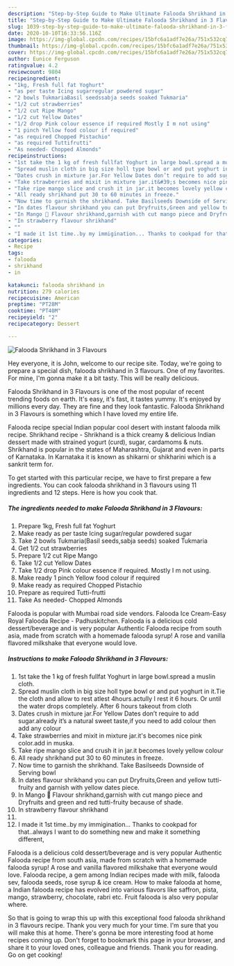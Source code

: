 ```yaml
---
description: "Step-by-Step Guide to Make Ultimate Falooda Shrikhand in 3 Flavours"
title: "Step-by-Step Guide to Make Ultimate Falooda Shrikhand in 3 Flavours"
slug: 1039-step-by-step-guide-to-make-ultimate-falooda-shrikhand-in-3-flavours
date: 2020-10-10T16:33:56.116Z
image: https://img-global.cpcdn.com/recipes/15bfc6a1adf7e26a/751x532cq70/falooda-shrikhand-in-3-flavours-recipe-main-photo.jpg
thumbnail: https://img-global.cpcdn.com/recipes/15bfc6a1adf7e26a/751x532cq70/falooda-shrikhand-in-3-flavours-recipe-main-photo.jpg
cover: https://img-global.cpcdn.com/recipes/15bfc6a1adf7e26a/751x532cq70/falooda-shrikhand-in-3-flavours-recipe-main-photo.jpg
author: Eunice Ferguson
ratingvalue: 4.2
reviewcount: 9804
recipeingredient:
- "1kg, Fresh full fat Yoghurt"
- "as per taste Icing sugarregular powdered sugar"
- "2 bowls TukmariaBasil seedssabja seeds soaked Tukmaria"
- "1/2 cut strawberries"
- "1/2 cut Ripe Mango"
- "1/2 cut Yellow Dates"
- "1/2 drop Pink colour essence if required Mostly I m not using"
- "1 pinch Yellow food colour if required"
- "as required Chopped Pistachio"
- "as required Tuttifrutti"
- "As needed- Chopped Almonds"
recipeinstructions:
- "1st take the 1 kg of fresh fullfat Yoghurt in large bowl.spread a muslin cloth."
- "Spread muslin cloth in big size holl type bowl or and put yoghurt in it.Tie the cloth and allow to rest atlest 4hours.actully I rest it 6 hours. Or until the water drops completely. After 6 hours takeout from cloth"
- "Dates crush in mixture jar.For Yellow Dates don’t require to add sugar.already it’s a natural sweet taste,if you need to add colour then add any colour"
- "Take strawberries and mixit in mixture jar.it&#39;s becomes nice pink color.add in muska."
- "Take ripe mango slice and crush it in jar.it becomes lovely yellow colour"
- "All ready shrikhand put 30 to 60 minutes in freeze."
- "Now time to garnish the shrikhand. Take Basilseeds Downside of Serving bowl"
- "In dates flavour shrikhand you can put Dryfruits,Green and yellow tutti-fruity and garnish with yellow dates piece."
- "In Mango 🥭 Flavour shrikhand,garnish with cut mango piece and Dryfruits and green and red tutti-fruity because of shade."
- "In strawberry flavour shrikhand"
- ""
- "I made it 1st time..by my immigination... Thanks to cookpad for that..always I want to do something new and make it something different,"
categories:
- Recipe
tags:
- falooda
- shrikhand
- in

katakunci: falooda shrikhand in 
nutrition: 279 calories
recipecuisine: American
preptime: "PT28M"
cooktime: "PT40M"
recipeyield: "2"
recipecategory: Dessert

---
```



![Falooda Shrikhand in 3 Flavours](https://img-global.cpcdn.com/recipes/15bfc6a1adf7e26a/751x532cq70/falooda-shrikhand-in-3-flavours-recipe-main-photo.jpg)

Hey everyone, it is John, welcome to our recipe site. Today, we're going to prepare a special dish, falooda shrikhand in 3 flavours. One of my favorites. For mine, I'm gonna make it a bit tasty. This will be really delicious.

Falooda Shrikhand in 3 Flavours is one of the most popular of recent trending foods on earth. It's easy, it's fast, it tastes yummy. It's enjoyed by millions every day. They are fine and they look fantastic. Falooda Shrikhand in 3 Flavours is something which I have loved my entire life.

Falooda recipe special Indian popular cool desert with instant falooda milk recipe. Shrikhand recipe - Shrikhand is a thick creamy &amp; delicious Indian dessert made with strained yogurt (curd), sugar, cardamoms &amp; nuts. Shrikhand is popular in the states of Maharashtra, Gujarat and even in parts of Karnataka. In Karnataka it is known as shikarni or shikharini which is a sankrit term for.


To get started with this particular recipe, we have to first prepare a few ingredients. You can cook falooda shrikhand in 3 flavours using 11 ingredients and 12 steps. Here is how you cook that.

<!--inarticleads1-->

##### The ingredients needed to make Falooda Shrikhand in 3 Flavours:

1. Prepare 1kg, Fresh full fat Yoghurt
1. Make ready as per taste Icing sugar/regular powdered sugar
1. Take 2 bowls Tukmaria(Basil seeds,sabja seeds) soaked Tukmaria
1. Get 1/2 cut strawberries
1. Prepare 1/2 cut Ripe Mango
1. Take 1/2 cut Yellow Dates
1. Take 1/2 drop Pink colour essence if required. Mostly I m not using.
1. Make ready 1 pinch Yellow food colour if required
1. Make ready as required Chopped Pistachio
1. Prepare as required Tutti-frutti
1. Take As needed- Chopped Almonds


Falooda is popular with Mumbai road side vendors. Falooda Ice Cream-Easy Royal Falooda Recipe - Padhuskitchen. Falooda is a delicious cold dessert/beverage and is very popular Authentic Falooda recipe from south asia, made from scratch with a homemade falooda syrup! A rose and vanilla flavored milkshake that everyone would love. 

<!--inarticleads2-->

##### Instructions to make Falooda Shrikhand in 3 Flavours:

1. 1st take the 1 kg of fresh fullfat Yoghurt in large bowl.spread a muslin cloth.
1. Spread muslin cloth in big size holl type bowl or and put yoghurt in it.Tie the cloth and allow to rest atlest 4hours.actully I rest it 6 hours. Or until the water drops completely. After 6 hours takeout from cloth
1. Dates crush in mixture jar.For Yellow Dates don’t require to add sugar.already it’s a natural sweet taste,if you need to add colour then add any colour
1. Take strawberries and mixit in mixture jar.it&#39;s becomes nice pink color.add in muska.
1. Take ripe mango slice and crush it in jar.it becomes lovely yellow colour
1. All ready shrikhand put 30 to 60 minutes in freeze.
1. Now time to garnish the shrikhand. Take Basilseeds Downside of Serving bowl
1. In dates flavour shrikhand you can put Dryfruits,Green and yellow tutti-fruity and garnish with yellow dates piece.
1. In Mango 🥭 Flavour shrikhand,garnish with cut mango piece and Dryfruits and green and red tutti-fruity because of shade.
1. In strawberry flavour shrikhand
1. 
1. I made it 1st time..by my immigination... Thanks to cookpad for that..always I want to do something new and make it something different,


Falooda is a delicious cold dessert/beverage and is very popular Authentic Falooda recipe from south asia, made from scratch with a homemade falooda syrup! A rose and vanilla flavored milkshake that everyone would love. Falooda recipe, a gem among Indian recipes made with milk, falooda sev, falooda seeds, rose syrup &amp; ice cream. How to make falooda at home, a Indian falooda recipe has evolved into various flavors like saffron, pista, mango, strawberry, chocolate, rabri etc. Fruit falooda is also very popular where. 

So that is going to wrap this up with this exceptional food falooda shrikhand in 3 flavours recipe. Thank you very much for your time. I'm sure that you will make this at home. There's gonna be more interesting food at home recipes coming up. Don't forget to bookmark this page in your browser, and share it to your loved ones, colleague and friends. Thank you for reading. Go on get cooking!

